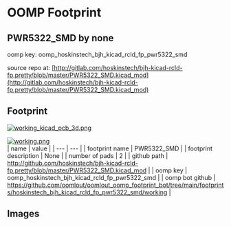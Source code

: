 # OOMP Footprint  
## PWR5322_SMD  by none  
  
oomp key: oomp_hoskinstech_bjh_kicad_rcld_fp_pwr5322_smd  
  
source repo at: [http://gitlab.com/hoskinstech/bjh-kicad-rcld-fp.pretty/blob/master/PWR5322_SMD.kicad_mod](http://gitlab.com/hoskinstech/bjh-kicad-rcld-fp.pretty/blob/master/PWR5322_SMD.kicad_mod)  
## Footprint  
  
[![working_kicad_pcb_3d.png](working_kicad_pcb_3d_600.png)](working_kicad_pcb_3d.png)  
  
[![working.png](working_600.png)](working.png)  
| name | value | 
| --- | --- | 
| footprint name | PWR5322_SMD | 
| footprint description | None | 
| number of pads | 2 | 
| github path | http://github.com/hoskinstech/bjh-kicad-rcld-fp.pretty/blob/master/PWR5322_SMD.kicad_mod | 
| oomp key | oomp_hoskinstech_bjh_kicad_rcld_fp_pwr5322_smd | 
| oomp bot github | https://github.com/oomlout/oomlout_oomp_footprint_bot/tree/main/footprints/hoskinstech_bjh_kicad_rcld_fp_pwr5322_smd/working | 
## Images  
